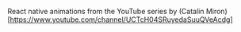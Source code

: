 React native animations from the YouTube series by (Catalin Miron)[https://www.youtube.com/channel/UCTcH04SRuyedaSuuQVeAcdg]
